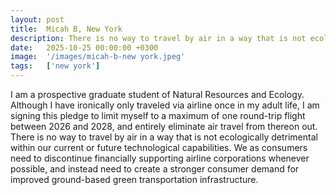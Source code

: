 ```yaml
---
layout: post
title:  Micah B, New York
description: There is no way to travel by air in a way that is not ecologically detrimental within our current or future technological capabilities. We as consumers need to discontinue financially supporting airline corporations whenever possible, and instead need to create a stronger consumer demand for improved ground-based green transportation infrastructure. ...
date:   2025-10-25 00:00:00 +0300
image:  '/images/micah-b-new york.jpeg'
tags:   ['new york']
---
```

I am a prospective graduate student of Natural Resources and Ecology. Although I have ironically only traveled via airline once in my adult life, I am signing this pledge to limit myself to a maximum of one round-trip flight between 2026 and 2028, and entirely eliminate air travel from thereon out. There is no way to travel by air in a way that is not ecologically detrimental within our current or future technological capabilities. We as consumers need to discontinue financially supporting airline corporations whenever possible, and instead need to create a stronger consumer demand for improved ground-based green transportation infrastructure.
